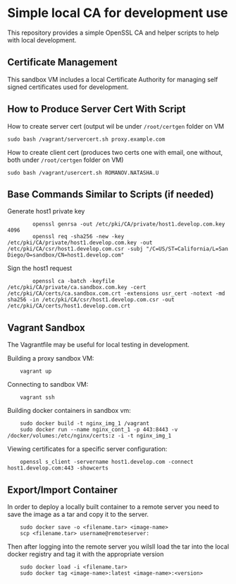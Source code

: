 # Simple local CA for development use

This repository provides a simple OpenSSL CA and helper scripts to help with local development.

## Certificate Management

This sandbox VM includes a local Certificate Authority for managing self signed certificates used for development.

## How to Produce Server Cert With Script

How to create server cert (output wil be under `/root/certgen` folder on VM

`sudo bash /vagrant/servercert.sh proxy.example.com`

How to create client cert (produces two certs one with email, one without, both under `/root/certgen` folder on VM)

`sudo bash /vagrant/usercert.sh ROMANOV.NATASHA.U`

## Base Commands Similar to Scripts (if needed)

Generate host1 private key

            openssl genrsa -out /etc/pki/CA/private/host1.develop.com.key 4096
            openssl req -sha256 -new -key /etc/pki/CA/private/host1.develop.com.key -out /etc/pki/CA/csr/host1.develop.com.csr -subj "/C=US/ST=California/L=San Diego/O=sandbox/CN=host1.develop.com"

Sign the host1 request

            openssl ca -batch -keyfile /etc/pki/CA/private/ca.sandbox.com.key -cert /etc/pki/CA/certs/ca.sandbox.com.crt -extensions usr_cert -notext -md sha256 -in /etc/pki/CA/csr/host1.develop.com.csr -out /etc/pki/CA/certs/host1.develop.com.crt


## Vagrant Sandbox

The Vagrantfile may be useful for local testing in development.

Building a proxy sandbox VM:

        vagrant up

Connecting to sandbox VM:

        vagrant ssh

Building docker containers in sandbox vm:

        sudo docker build -t nginx_img_1 /vagrant
        sudo docker run --name nginx_cont_1 -p 443:8443 -v /docker/volumes:/etc/nginx/certs:z -i -t nginx_img_1

Viewing certificates for a specific server configuration:

        openssl s_client -servername host1.develop.com -connect host1.develop.com:443 -showcerts

## Export/Import Container

In order to deploy a locally built container to a remote server you need to save the image as a tar and copy it to the server.

        sudo docker save -o <filename.tar> <image-name>
        scp <filename.tar> username@remoteserver:

Then after logging into the remote server you wilsll load the tar into the local docker registry and tag it with the appropriate version

        sudo docker load -i <filename.tar>
        sudo docker tag <image-name>:latest <image-name>:<version>


